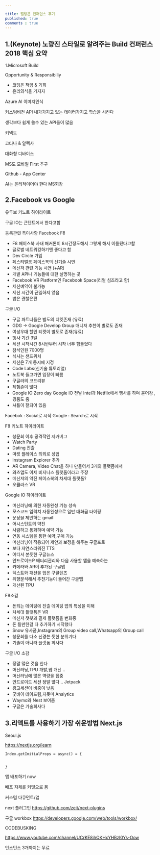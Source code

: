 ```yaml
---

title: 멜팅콘 컨퍼런스 후기 
published: true
comments : true
---
```



## 1.(Keynote) 노량진 스타일로 알려주는 Build 컨퍼런스 2018 핵심 요약


1.Microsoft Build 

Opportunity & Responsibiliy
- 코딩은 책임 & 기회 
- 윤리의식을 가지자

Azure AI 이미지인식

커스텀비전 API 내가가지고 있는 데이터가지고 학습을 시킨다 

생각보다 쉽게 쓸수 있는 API들이 많음 

키넥트 

코타나 & 알렉사 

대화형 디바이스 

MS도 모바일 First 추구 


Github - App Center

AI는 윤리적이어야 한다 MS회장 


## 2.Facebook vs Google

유투브 키노트 하이라이트 

구글 IO는 큰텐트에서 한다고함 

등록관련 특이사항 
Facebook F8 
- F8 페이스북 사내 해커톤이 8시간정도해서 그렇게 해서 이름됬다고함 
- 글로벌 네트워킹하기엔 좋다고 함 
- Dev Circle 가입 
- 페스티벌룸 페이스북의 신기술 시연 
- 메신저 관련 기능 시연 (+AR)
- 개발 API나 기능들에 대한 설명하는 곳
- Facebook VR Platform인 Facebook Space(리얼 심즈라고 함)
- 세션예약이 불가능 
- 세션 시간이 균일하지 않음 
- 밥은 괜찮은편 


구글 I/O
- 구글 파트너들은 별도의 티켓존재 (유료)
- GDG -> Google Develop Group 매니저 추천이 별로도 존재
- 여성우대 할인 티켓이 별도로 존재(유료)
- 행사 기간 3일 
- 세션 시작시간 8시반부터 시작 너무 힘들었다 
- 참석인원 7000명
- 식사는 샌드위치 
- 세션은 7개 동시에 지정
- Code Labs(신기술 튜토리얼)
- 노트북 들고가면 입장이 빠름 
- 구글러의 코드리뷰 
- 체험존이 많다
- Google IO Zero day Google IO 전날 Intel과 Netfilx에서 행사를    하며 묻어감 , 경품도 줌 
- 셔틀이 잘되어 있음 

Facebok : Social로 시작 
Google : Search로 시작 


F8 키노트 하이라이트
- 청문회 이후 공격적인 저커버그
- Watch Party
- Dating 진출 
- 마켓 플레이스 의외로 성업
- Instagram Explorer 추가 
- AR Camera, Video Chat을 하나 만들어서 3개의 플랫폼에서 
- 와츠앱도 이제 비지니스 플랫폼이라고 주장
- 메신저의 약진 페이스북의 차세대 플랫폼?
- 오큘러스 VR

Google IO 하이라이트
- 머신러닝에 의한 자동완성 기능 성숙
 - 모스코드 입력치 자동완성으로 일반 대화급 타이핑
 - 문장을 제안하는 gmail
- 어시스턴트의 약진
 - 사람하고 통화하며 예약 가능
 - 연동 시스템을 통한 예약,구매 가능
- 머신러닝이 적용되어 제안과 보정을 해주는 구글포토
- 보다 자연스러워진 TTS
- 어디서 본듯한 구글뉴스
- 안드로이드P 배터리관리와 다음 사용할 앱을 예측하는
- 카메라와 AR이 추가된 구글맵 
- 텍스트와 패션을 업은 구글렌즈 
- 취향분석해서 추천기능이 들어간 구글맵
- 개선된 TPU


F8소감
- 돈되는 데이팅에 진출 데이팅 앱의 특성을 이해  
- 차세대 플랫폼은 VR
- 메신저 챗봇과 결제 플랫폼을 변화중
- 돈 될만한걸 다 추가하기 시작했다 
 - Snow 유사품,Instagram의 Group video call,Whatsapp의 Group call
- 청문회를 다소 신경쓴 듯한 분위기다
- 기술이 아니라 플랫폼 회사다 
    

구글 I/O 소감
- 정말 많은 것을 한다
 - 머신러닝,TPU 개발,웹 개선 .. 
- 머신러닝에 많은 역량을 집중
- 안드로이드 세션 정말 많다 .. Jetpack 
- 광고세션이 비중이 낮음
- 굿바이 데이드림,지못미 Analytics
- Waymo와 Nest 보여줌
- 구글은 기술회사다 


## 3.리액트를 사용하기 가장 쉬운방법 Next.js
Seoul.js

https://nextjs.org/learn

```
Index.getInitialProps = async() = {


}

```

앱 배포하기 
now 

배포 자체를 커밋으로 봄 

커스텀 다큐먼트/앱 

next 플러그인 
https://github.com/zeit/next-plugins

구글 workbox
https://developers.google.com/web/tools/workbox/


CODEBUSKING

https://www.youtube.com/channel/UCrKE8ihOKHxYHBzI0Ys-Oow

인스턴스 3개까지는 무료 

